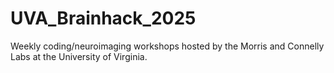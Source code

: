 # UVA_Brainhack_2025
Weekly coding/neuroimaging workshops hosted by the Morris and Connelly Labs at the University of Virginia. 
